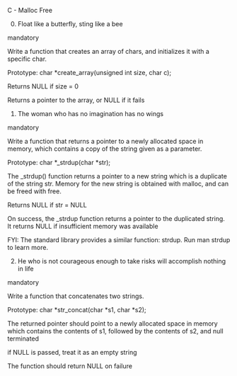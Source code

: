 C - Malloc Free



0. Float like a butterfly, sting like a bee

mandatory

Write a function that creates an array of chars, and initializes it with a specific char.



Prototype: char *create_array(unsigned int size, char c);

Returns NULL if size = 0

Returns a pointer to the array, or NULL if it fails

1. The woman who has no imagination has no wings

mandatory

Write a function that returns a pointer to a newly allocated space in memory, which contains a copy of the string given as a parameter.



Prototype: char *_strdup(char *str);

The _strdup() function returns a pointer to a new string which is a duplicate of the string str. Memory for the new string is obtained with malloc, and can be freed with free.

Returns NULL if str = NULL

On success, the _strdup function returns a pointer to the duplicated string. It returns NULL if insufficient memory was available

FYI: The standard library provides a similar function: strdup. Run man strdup to learn more.

2. He who is not courageous enough to take risks will accomplish nothing in life

mandatory

Write a function that concatenates two strings.



Prototype: char *str_concat(char *s1, char *s2);

The returned pointer should point to a newly allocated space in memory which contains the contents of s1, followed by the contents of s2, and null terminated

if NULL is passed, treat it as an empty string

The function should return NULL on failure

